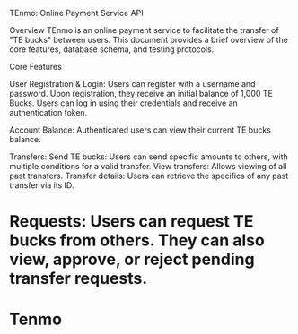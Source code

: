 
TEnmo: Online Payment Service API


Overview
TEnmo is an online payment service to facilitate the transfer of "TE bucks" between users. This document provides a brief overview of the core features, database schema, and testing protocols.

Core Features

User Registration & Login:
Users can register with a username and password.
Upon registration, they receive an initial balance of 1,000 TE Bucks.
Users can log in using their credentials and receive an authentication token.

Account Balance:
Authenticated users can view their current TE bucks balance.

Transfers:
Send TE bucks: Users can send specific amounts to others, with multiple conditions for a valid transfer.
View transfers: Allows viewing of all past transfers.
Transfer details: Users can retrieve the specifics of any past transfer via its ID.

Requests:
Users can request TE bucks from others.
They can also view, approve, or reject pending transfer requests.
=======
# Tenmo
